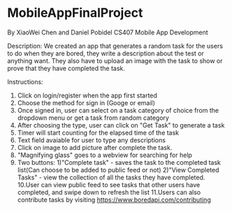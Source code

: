 # MobileAppFinalProject
By XiaoWei Chen and Daniel Pobidel
CS407 Mobile App Development

Description: We created an app that generates a random task for the users to do when they are bored, 
they write a description about the test or anything want.  They also have to upload an image with the
 task to show or prove that they have completed the task.

Instructions: 
1. Click on login/register when the app first started
2. Choose the method for sign in (Googe or email)
3. Once signed in, user can select on a task category of choice from the dropdown menu or get a task from random category
4. After choosing the type, user can click on "Get Task" to generate a task
5. Timer will start counting for the elapsed time of the task
6. Text field avaiable for user to type any descriptions
7. Click on image to add picture after complete the task.
8. "Magnifying glass" goes to a webview for searching for help
9. Two buttons: 1)"Complete task" - saves the task to the completed task list(Can choose to be added to public feed or not)                               2)"View Completed Tasks" - view the collection of all the tasks they have completed.
10.User can view public feed to see tasks that other users have completed, and swipe down to refresh the list
11.Users can also contribute tasks by visiting https://www.boredapi.com/contributing
  

